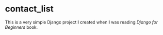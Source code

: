 # contact_list

This is a very simple Django project I created when I was reading *Django for Beginners* book.
